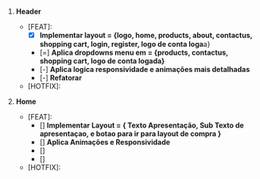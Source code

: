 1. **Header**

   - [FEAT]:
     - [x] **Implementar layout = {logo, home, products, about, contactus, shopping cart, login, register, logo de conta loga**a}
     - [=] **Aplica dropdowns menu em = {products, contactus, shopping cart, logo de conta logada}**
     - [-] **Aplica logica responsividade e animações mais detalhadas**
     - [-] **Refatorar**
   - [HOTFIX]:

2. **Home**

   - [FEAT]:
     - [] **Implementar Layout = { Texto Apresentação, Sub Texto de apresentaçao, e botao para ir para layout de compra }**
     - [] **Aplica Animações e Responsividade**
     - []
     - []
   - [HOTFIX]:
